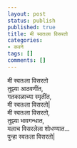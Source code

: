 ```yaml
---
layout: post
status: publish
published: true
title: मी स्वतःला विसरतो
categories:
- कवने
tags: []
comments: []
---
```

मी स्वतःला विसरतो<br />
तुझ्या आठवणींत,<br />
गतकाळाच्या स्मृतींत,<br />
मी स्वतःला विसरतो|<br />
मी स्वतःला विसरतो,<br />
तुझ्या भावगन्धात,<br />
मलाच विसरलेला शोधण्यात…<br />
पुन्हा स्वतःला विसरतो|
